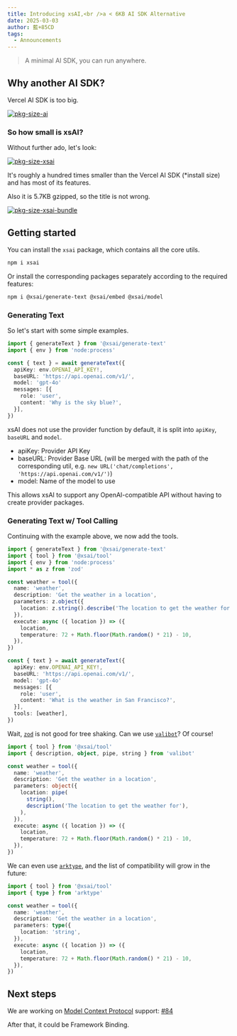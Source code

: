 ```yaml
---
title: Introducing xsAI,<br />a < 6KB AI SDK Alternative
date: 2025-03-03
author: 藍+85CD
tags:
  - Announcements
---
```


> A minimal AI SDK, you can run anywhere.

## Why another AI SDK?

Vercel AI SDK is too big.

[![pkg-size-ai](/images/pkg-size-ai.png)](https://pkg-size.dev/ai@4.1.47)

### So how small is xsAI?

Without further ado, let's look:

[![pkg-size-xsai](/images/pkg-size-xsai.png)](https://pkg-size.dev/xsai@0.1.0-beta.9)

It's roughly a hundred times smaller than the Vercel AI SDK (*install size) and has most of its features.

Also it is 5.7KB gzipped, so the title is not wrong.

[![pkg-size-xsai-bundle](/images/pkg-size-xsai-bundle.png)](https://pkg-size.dev/xsai@0.1.0-beta.9)

## Getting started

You can install the `xsai` package, which contains all the core utils.

```bash
npm i xsai
```

Or install the corresponding packages separately according to the required
features:

```bash
npm i @xsai/generate-text @xsai/embed @xsai/model
```

### Generating Text

So let's start with some simple examples.

```ts
import { generateText } from '@xsai/generate-text'
import { env } from 'node:process'

const { text } = await generateText({
  apiKey: env.OPENAI_API_KEY!,
  baseURL: 'https://api.openai.com/v1/',
  model: 'gpt-4o'
  messages: [{
    role: 'user',
    content: 'Why is the sky blue?',
  }],
})
```

xsAI does not use the provider function by default, it is split into `apiKey`, `baseURL` and `model`.

- apiKey: Provider API Key
- baseURL: Provider Base URL (will be merged with the path of the corresponding util, e.g. `new URL('chat/completions', 'https://api.openai.com/v1/')`)
- model: Name of the model to use

This allows xsAI to support any OpenAI-compatible API without having to create provider packages.

### Generating Text w/ Tool Calling

Continuing with the example above, we now add the tools.

```ts
import { generateText } from '@xsai/generate-text'
import { tool } from '@xsai/tool'
import { env } from 'node:process'
import * as z from 'zod'

const weather = tool({
  name: 'weather',
  description: 'Get the weather in a location',
  parameters: z.object({
    location: z.string().describe('The location to get the weather for'),
  }),
  execute: async ({ location }) => ({
    location,
    temperature: 72 + Math.floor(Math.random() * 21) - 10,
  }),
})

const { text } = await generateText({
  apiKey: env.OPENAI_API_KEY!,
  baseURL: 'https://api.openai.com/v1/',
  model: 'gpt-4o'
  messages: [{
    role: 'user',
    content: 'What is the weather in San Francisco?',
  }],
  tools: [weather],
})
```

Wait, [`zod`](https://zod.dev) is not good for tree shaking. Can we use [`valibot`](https://valibot.dev)? Of course!

```ts
import { tool } from '@xsai/tool'
import { description, object, pipe, string } from 'valibot'

const weather = tool({
  name: 'weather',
  description: 'Get the weather in a location',
  parameters: object({
    location: pipe(
      string(),
      description('The location to get the weather for'),
    ),
  }),
  execute: async ({ location }) => ({
    location,
    temperature: 72 + Math.floor(Math.random() * 21) - 10,
  }),
})
```

We can even use [`arktype`](https://arktype.io), and the list of compatibility will grow in the future:

```ts
import { tool } from '@xsai/tool'
import { type } from 'arktype'

const weather = tool({
  name: 'weather',
  description: 'Get the weather in a location',
  parameters: type({
    location: 'string',
  }),
  execute: async ({ location }) => ({
    location,
    temperature: 72 + Math.floor(Math.random() * 21) - 10,
  }),
})
```

## Next steps

We are working on [Model Context Protocol](https://modelcontextprotocol.io/introduction) support: [#84](https://github.com/moeru-ai/xsai/pull/84)

After that, it could be Framework Binding.
